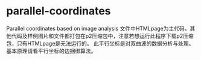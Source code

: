 # parallel-coordinates
Parallel coordinates based on image analysis
文件中HTMLpage为主代码，其他代码及样例图片和文件都打包在p2压缩包中，注意若想运行此程序下载p2压缩包，只有HTMLpage是无法运行的。
此平行坐标是对双曲波的数据分析与处理。
基本原理请看平行坐标的边捆绑算法。
